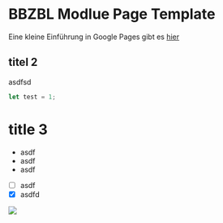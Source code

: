 # BBZBL Modlue Page Template

Eine kleine Einführung in Google Pages gibt es [hier](../slides/introduction.md)

## titel 2

asdfsd

```javascript
let test = 1;
```
# title 3

- asdf
- asdf
- asdf

- [ ] asdf
- [x] asdfd

![](https://www.warnerclassics.com/sites/default/files/styles/artist_slider_1280x650/public/H400044.jpg?itok=2Y5Rwhnj)
